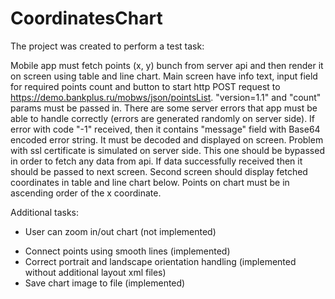 # CoordinatesChart

The project was created to perform a test task:

Mobile app must fetch points (x, y) bunch from server api and then render it on screen using table and line chart. 
Main screen have info text, input field for required points count and button to start http POST request to https://demo.bankplus.ru/mobws/json/pointsList. "version=1.1" and "count" params must be passed in. There are some server errors that app must be able to handle correctly (errors are generated randomly on server side). If error with code "-1" received, then it contains "message" field with Base64 encoded error string. It must be decoded and displayed on screen. Problem with ssl certificate is simulated on server side. This one should be bypassed in order to fetch any data from api.
If data successfully received then it should be passed to next screen. Second screen should display fetched coordinates in table and line chart below. Points on chart must be in ascending order of the x coordinate.

Additional tasks:
- User can zoom in/out chart (not implemented)
+ Connect points using smooth lines (implemented)
+ Correct portrait and landscape orientation handling (implemented without additional layout xml files)
+ Save chart image to file (implemented)
